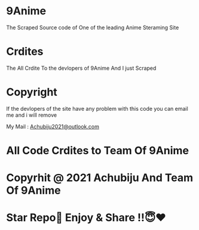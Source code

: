 # 9Anime

The Scraped Source code of One of the leading Anime Steraming Site


# Crdites

The All Crdite To the devlopers of 9Anime And I just Scraped 

# Copyright

If the devlopers of the site have any problem with this code you can email me and i will remove 

My Mail : Achubiju2021@outlook.com

# All Code Crdites to Team Of 9Anime

# Copyrhit @ 2021 Achubiju And Team Of 9Anime

# Star Repo🌟 Enjoy & Share !!😇❤️


